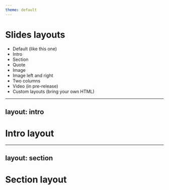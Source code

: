 ```yaml
---
theme: default
---
```


# Slides layouts

- Default (like this one)
- Intro
- Section
- Quote
- Image
- Image left and right
- Two columns
- Video (in pre-release)
- Custom layouts (bring your own HTML)

---
layout: intro
---

# Intro layout

---
layout: section
---

# Section layout
